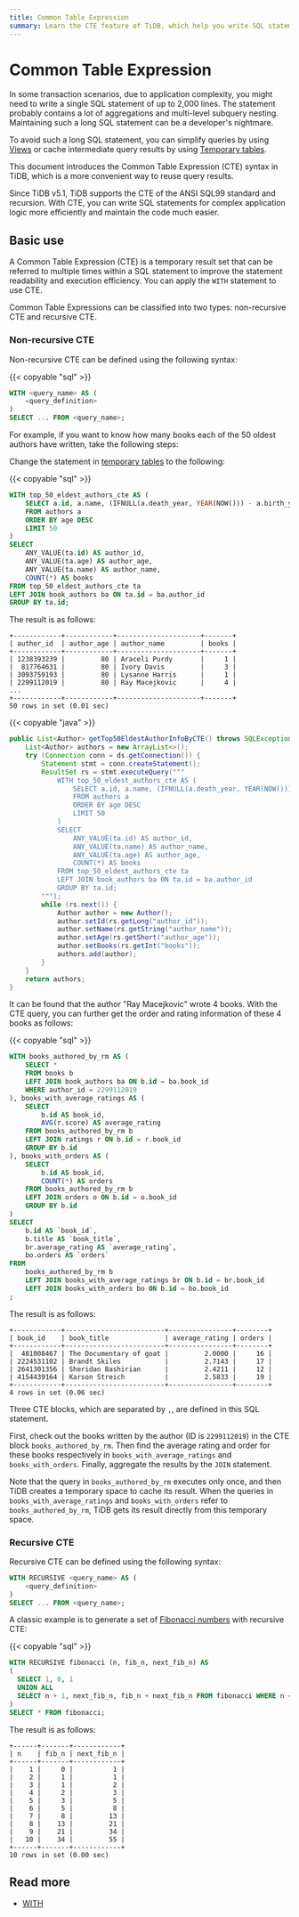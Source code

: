 ```yaml
---
title: Common Table Expression
summary: Learn the CTE feature of TiDB, which help you write SQL statements more efficiently.
---
```


# Common Table Expression

In some transaction scenarios, due to application complexity, you might need to write a single SQL statement of up to 2,000 lines. The statement probably contains a lot of aggregations and multi-level subquery nesting. Maintaining such a long SQL statement can be a developer's nightmare.

To avoid such a long SQL statement, you can simplify queries by using [Views](/develop/dev-guide-use-views.md) or cache intermediate query results by using [Temporary tables](/develop/dev-guide-use-temporary-tables.md).

This document introduces the Common Table Expression (CTE) syntax in TiDB, which is a more convenient way to reuse query results.

Since TiDB v5.1, TiDB supports the CTE of the ANSI SQL99 standard and recursion. With CTE, you can write SQL statements for complex application logic more efficiently and maintain the code much easier.

## Basic use

A Common Table Expression (CTE) is a temporary result set that can be referred to multiple times within a SQL statement to improve the statement readability and execution efficiency. You can apply the `WITH` statement to use CTE.

Common Table Expressions can be classified into two types: non-recursive CTE and recursive CTE.

### Non-recursive CTE

Non-recursive CTE can be defined using the following syntax:

{{< copyable "sql" >}}

```sql
WITH <query_name> AS (
    <query_definition>
)
SELECT ... FROM <query_name>;
```

For example, if you want to know how many books each of the 50 oldest authors have written, take the following steps:

<SimpleTab>
<div label="SQL">

Change the statement in [temporary tables](/develop/dev-guide-use-temporary-tables.md) to the following:

{{< copyable "sql" >}}

```sql
WITH top_50_eldest_authors_cte AS (
    SELECT a.id, a.name, (IFNULL(a.death_year, YEAR(NOW())) - a.birth_year) AS age
    FROM authors a
    ORDER BY age DESC
    LIMIT 50
)
SELECT
    ANY_VALUE(ta.id) AS author_id,
    ANY_VALUE(ta.age) AS author_age,
    ANY_VALUE(ta.name) AS author_name,
    COUNT(*) AS books
FROM top_50_eldest_authors_cte ta
LEFT JOIN book_authors ba ON ta.id = ba.author_id
GROUP BY ta.id;
```

The result is as follows:

```
+------------+------------+---------------------+-------+
| author_id  | author_age | author_name         | books |
+------------+------------+---------------------+-------+
| 1238393239 |         80 | Araceli Purdy       |     1 |
|  817764631 |         80 | Ivory Davis         |     3 |
| 3093759193 |         80 | Lysanne Harris      |     1 |
| 2299112019 |         80 | Ray Macejkovic      |     4 |
...
+------------+------------+---------------------+-------+
50 rows in set (0.01 sec)
```

</div>
<div label="Java">

{{< copyable "java" >}}

```java
public List<Author> getTop50EldestAuthorInfoByCTE() throws SQLException {
    List<Author> authors = new ArrayList<>();
    try (Connection conn = ds.getConnection()) {
        Statement stmt = conn.createStatement();
        ResultSet rs = stmt.executeQuery("""
            WITH top_50_eldest_authors_cte AS (
                SELECT a.id, a.name, (IFNULL(a.death_year, YEAR(NOW())) - a.birth_year) AS age
                FROM authors a
                ORDER BY age DESC
                LIMIT 50
            )
            SELECT
                ANY_VALUE(ta.id) AS author_id,
                ANY_VALUE(ta.name) AS author_name,
                ANY_VALUE(ta.age) AS author_age,
                COUNT(*) AS books
            FROM top_50_eldest_authors_cte ta
            LEFT JOIN book_authors ba ON ta.id = ba.author_id
            GROUP BY ta.id;
        """);
        while (rs.next()) {
            Author author = new Author();
            author.setId(rs.getLong("author_id"));
            author.setName(rs.getString("author_name"));
            author.setAge(rs.getShort("author_age"));
            author.setBooks(rs.getInt("books"));
            authors.add(author);
        }
    }
    return authors;
}
```

</div>
</SimpleTab>

It can be found that the author "Ray Macejkovic" wrote 4 books. With the CTE query, you can further get the order and rating information of these 4 books as follows:

{{< copyable "sql" >}}

```sql
WITH books_authored_by_rm AS (
    SELECT *
    FROM books b
    LEFT JOIN book_authors ba ON b.id = ba.book_id
    WHERE author_id = 2299112019
), books_with_average_ratings AS (
    SELECT
        b.id AS book_id,
        AVG(r.score) AS average_rating
    FROM books_authored_by_rm b
    LEFT JOIN ratings r ON b.id = r.book_id
    GROUP BY b.id
), books_with_orders AS (
    SELECT
        b.id AS book_id,
        COUNT(*) AS orders
    FROM books_authored_by_rm b
    LEFT JOIN orders o ON b.id = o.book_id
    GROUP BY b.id
)
SELECT
    b.id AS `book_id`,
    b.title AS `book_title`,
    br.average_rating AS `average_rating`,
    bo.orders AS `orders`
FROM
    books_authored_by_rm b
    LEFT JOIN books_with_average_ratings br ON b.id = br.book_id
    LEFT JOIN books_with_orders bo ON b.id = bo.book_id
;
```

The result is as follows:

```
+------------+-------------------------+----------------+--------+
| book_id    | book_title              | average_rating | orders |
+------------+-------------------------+----------------+--------+
|  481008467 | The Documentary of goat |         2.0000 |     16 |
| 2224531102 | Brandt Skiles           |         2.7143 |     17 |
| 2641301356 | Sheridan Bashirian      |         2.4211 |     12 |
| 4154439164 | Karson Streich          |         2.5833 |     19 |
+------------+-------------------------+----------------+--------+
4 rows in set (0.06 sec)
```

Three CTE blocks, which are separated by `,`, are defined in this SQL statement.

First, check out the books written by the author (ID is `2299112019`) in the CTE block `books_authored_by_rm`. Then find the average rating and order for these books respectively in `books_with_average_ratings` and `books_with_orders`. Finally, aggregate the results by the `JOIN` statement.

Note that the query in `books_authored_by_rm` executes only once, and then TiDB creates a temporary space to cache its result. When the queries in `books_with_average_ratings` and `books_with_orders` refer to `books_authored_by_rm`, TiDB gets its result directly from this temporary space.

### Recursive CTE

Recursive CTE can be defined using the following syntax:

```sql
WITH RECURSIVE <query_name> AS (
    <query_definition>
)
SELECT ... FROM <query_name>;
```

A classic example is to generate a set of [Fibonacci numbers](https://en.wikipedia.org/wiki/Fibonacci_number) with recursive CTE:

{{< copyable "sql" >}}

```sql
WITH RECURSIVE fibonacci (n, fib_n, next_fib_n) AS
(
  SELECT 1, 0, 1
  UNION ALL
  SELECT n + 1, next_fib_n, fib_n + next_fib_n FROM fibonacci WHERE n < 10
)
SELECT * FROM fibonacci;
```

The result is as follows:

```
+------+-------+------------+
| n    | fib_n | next_fib_n |
+------+-------+------------+
|    1 |     0 |          1 |
|    2 |     1 |          1 |
|    3 |     1 |          2 |
|    4 |     2 |          3 |
|    5 |     3 |          5 |
|    6 |     5 |          8 |
|    7 |     8 |         13 |
|    8 |    13 |         21 |
|    9 |    21 |         34 |
|   10 |    34 |         55 |
+------+-------+------------+
10 rows in set (0.00 sec)
```

## Read more

- [WITH](/sql-statements/sql-statement-with.md)
